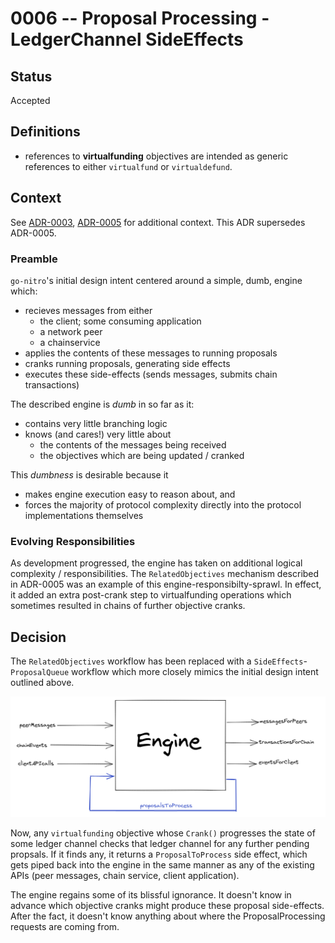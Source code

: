 # 0006 -- Proposal Processing - LedgerChannel SideEffects

## Status

Accepted

## Definitions

- references to **virtualfunding** objectives are intended as generic references to either `virtualfund` or `virtualdefund`.

## Context

See [ADR-0003](./0003-consensus-ledger-channels.md), [ADR-0005](./0005-proposal-processing-related-objectives.md) for additional context. This ADR supersedes ADR-0005.

### Preamble

`go-nitro`'s initial design intent centered around a simple, dumb, engine which:
- recieves messages from either
  - the client; some consuming application
  - a network peer
  - a chainservice
- applies the contents of these messages to running proposals
- cranks running proposals, generating side effects
- executes these side-effects (sends messages, submits chain transactions)

The described engine is _dumb_ in so far as it:
- contains very little branching logic
- knows (and cares!) very little about
  - the contents of the messages being received
  - the objectives which are being updated / cranked

This _dumbness_ is desirable because it 
- makes engine execution easy to reason about, and
- forces the majority of protocol complexity directly into the protocol implementations themselves

### Evolving Responsibilities

As development progressed, the engine has taken on additional logical complexity / responsibilities. The `RelatedObjectives` mechanism described in ADR-0005 was an example of this engine-responsibilty-sprawl. In effect, it added an extra post-crank step to virtualfunding operations which sometimes resulted in chains of further objective cranks.

## Decision

The `RelatedObjectives` workflow has been replaced with a `SideEffects`-`ProposalQueue` workflow which more closely mimics the initial design intent outlined above.

![The new event pipe](./0006-proposal-pipe.png)

Now, any `virtualfunding` objective whose `Crank()` progresses the state of some ledger channel checks that ledger channel for any further pending propsals. If it finds any, it returns a `ProposalToProcess` side effect, which gets piped back into the engine in the same manner as any of the existing APIs (peer messages, chain service, client application).

The engine regains some of its blissful ignorance. It doesn't know in advance which objective cranks might produce these proposal side-effects. After the fact, it doesn't know anything about where the ProposalProcessing requests are coming from.
